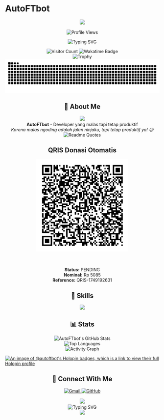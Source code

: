 # AutoFTbot
<p align="center">
  <img src="https://capsule-render.vercel.app/api?type=waving&amp;color=7A92B8&amp;height=200&amp;section=header&text=AutoFTbot&fontSize=90&animation=fadeIn&fontAlignY=35&desc=Malas%20Ngoding%20Adalah%20Jalan%20Ninjaku&descAlignY=55&descAlign=50&descSize=25&fontColor=ffffff&descColor=ffffff&customColorList=7A92B8" />
</p>

<div align="center">
  <img src="https://profile-counter.glitch.me/AutoFTbot/count.svg" alt="Profile Views" />
</div>

<p align="center">
  <img src="https://readme-typing-svg.herokuapp.com?font=JetBrains+Mono&weight=600&size=30&duration=3000&pause=1000&color=7A92B8&center=true&vCenter=true&width=435&lines=JUMLAH+ORANG+GABUT;MAU+NGAPAIN;SI+BANG" alt="Typing SVG" />
</p>

<div align="center">
  <img src="https://komarev.com/ghpvc/?username=AutoFTbot&label=Visitor&color=7A92B8&style=for-the-badge" alt="Visitor Count" />
  <img src="https://wakatime.com/badge/user/eebb3dd8-d9b2-40de-9b88-6fd6cac99dbc.svg?style=for-the-badge" alt="Wakatime Badge" />
</div>

<div align="center">
  <img src="https://github-profile-trophy.vercel.app/?username=AutoFTbot&theme=radical&no-frame=true&row=1&column=7" alt="Trophy" />
</div>

<div align="center">
  <img src="https://github.com/AutoFTbot/AutoFTbot/blob/output/github-contribution-grid-snake-dark.svg" alt="Snake animation" />
</div>

<h2 align="center">👋 About Me</h2>

<div align="center">
  <img src="https://media.giphy.com/media/L1R1tvI9svkIWwpVYr/giphy.gif" width="200" />
  <br>
  <strong>AutoFTbot</strong> - Developer yang malas tapi tetap produktif
  <br>
  <i>Karena malas ngoding adalah jalan ninjaku, tapi tetap produktif ya! 😉</i>
</div>

<div align="center">
  <img src="https://quotes-github-readme.vercel.app/api?type=horizontal&theme=radical" alt="Readme Quotes" />
</div>

<!-- QRIS_START -->
<!-- QRIS_START -->
<div align="center">

<h2>QRIS Donasi Otomatis</h2>

<img src="qris.png" alt="QRIS" width="300" />

<br><br>
<strong>Status:</strong> PENDING  
<strong>Nominal:</strong> Rp 5085  
<strong>Reference:</strong> QRIS-1749192631

</div>
<!-- QRIS_END -->
<!-- QRIS_END -->
<!-- QRIS_END -->
<!-- QRIS_END -->
<!-- QRIS_END -->
<!-- QRIS_END -->
<!-- QRIS_END -->
<!-- QRIS_END -->
<!-- QRIS_END -->
<!-- QRIS_END -->
<!-- QRIS_END -->
<!-- QRIS_END -->
<!-- QRIS_END -->
<!-- QRIS_END -->
<!-- QRIS_END -->
<!-- QRIS_END -->
<!-- QRIS_END -->
<!-- QRIS_END -->
<!-- QRIS_END -->
<!-- QRIS_END -->
<!-- QRIS_END -->
<!-- QRIS_END -->
<!-- QRIS_END -->
<!-- QRIS_END -->
<!-- QRIS_END -->
<!-- QRIS_END -->
<!-- QRIS_END -->
<!-- QRIS_END -->
<!-- QRIS_END -->
<!-- QRIS_END -->
<!-- QRIS_END -->
<!-- QRIS_END -->
<!-- QRIS_END -->
<!-- QRIS_END -->
<!-- QRIS_END -->
<!-- QRIS_END -->
<!-- QRIS_END -->
<!-- QRIS_END -->
<!-- QRIS_END -->
<!-- QRIS_END -->
<!-- QRIS_END -->
<!-- QRIS_END -->
<!-- QRIS_END -->

<h2 align="center">🎯 Skills</h2>

<div align="center">
  <img src="https://skillicons.dev/icons?i=python,javascript,react,nodejs,html,css,git" />
</div>

<h2 align="center">📊 Stats</h2>

<div align="center">
  <img src="https://github-readme-stats.vercel.app/api?username=AutoFTbot&show_icons=true&theme=radical&hide_border=true&bg_color=20232a&icon_color=ff0000&title_color=7A92B8&text_color=ffffff&ring_color=ff0000" alt="AutoFTbot's GitHub Stats" />
</div>

<div align="center">
  <img src="https://github-readme-stats.vercel.app/api/top-langs/?username=AutoFTbot&layout=donut&theme=radical&hide_border=true&bg_color=20232a&title_color=7A92B8&text_color=ffffff" alt="Top Languages" />
</div>

<div align="center">
  <img src="https://github-readme-activity-graph.vercel.app/graph?username=AutoFTbot&theme=redical&hide_border=true&bg_color=20232a&color=ff0000&line=ff0000&point=ff0000&area=true&hide_title=true&area_color=ff000033" alt="Activity Graph" />
</div>

[![An image of @autoftbot's Holopin badges, which is a link to view their full Holopin profile](https://holopin.me/autoftbot)](https://holopin.io/@autoftbot)

<h2 align="center">🤝 Connect With Me</h2>

<div align="center">
  <a href="mailto:autoftbot.dev@gmail.com">
    <img src="https://img.shields.io/badge/Gmail-D14836?style=for-the-badge&logo=gmail&logoColor=white" alt="Gmail" />
  </a>
  <a href="https://github.com/AutoFTbot/AutoFTbot/issues">
    <img src="https://img.shields.io/badge/GitHub-100000?style=for-the-badge&logo=github&logoColor=white" alt="GitHub" />
  </a>
</div>

<br>

<div align="center">
  <img src="https://media.giphy.com/media/M9gbBd9nbDrOTu1Mqx/giphy.gif" width="100">
</div>

<div align="center">
  <img src="https://readme-typing-svg.herokuapp.com?font=JetBrains+Mono&weight=500&size=25&pause=1000&color=7A92B8&center=true&vCenter=true&width=435&lines=KEEP+CALM+AND+BE+LAZY;TAPI+TETAP+PRODUKTIF" alt="Typing SVG" />
</div>

<div align="center">
  <img src="https://capsule-render.vercel.app/api?type=waving&color=7A92B8&height=120&section=footer&text=Made%20with%20❤️%20by%20AutoFTbot&fontSize=20&fontColor=ffffff&animation=twinkling&descSize=25&fontAlignY=80" />
</div>

